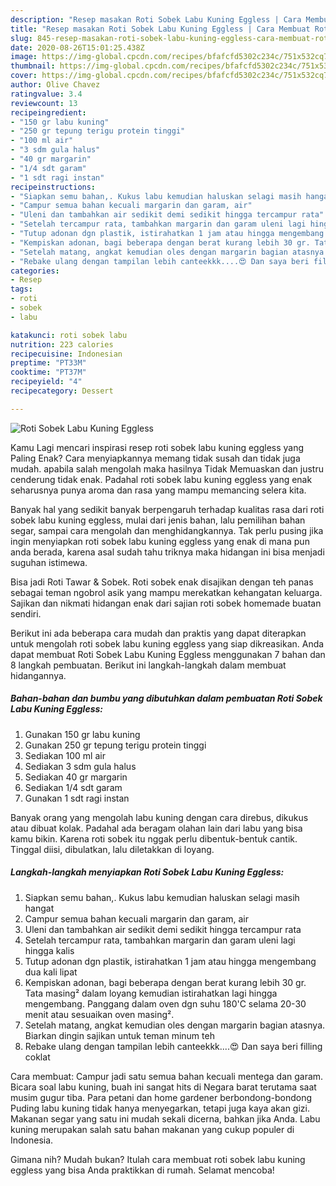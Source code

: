 ```yaml
---
description: "Resep masakan Roti Sobek Labu Kuning Eggless | Cara Membuat Roti Sobek Labu Kuning Eggless Yang Menggugah Selera"
title: "Resep masakan Roti Sobek Labu Kuning Eggless | Cara Membuat Roti Sobek Labu Kuning Eggless Yang Menggugah Selera"
slug: 845-resep-masakan-roti-sobek-labu-kuning-eggless-cara-membuat-roti-sobek-labu-kuning-eggless-yang-menggugah-selera
date: 2020-08-26T15:01:25.438Z
image: https://img-global.cpcdn.com/recipes/bfafcfd5302c234c/751x532cq70/roti-sobek-labu-kuning-eggless-foto-resep-utama.jpg
thumbnail: https://img-global.cpcdn.com/recipes/bfafcfd5302c234c/751x532cq70/roti-sobek-labu-kuning-eggless-foto-resep-utama.jpg
cover: https://img-global.cpcdn.com/recipes/bfafcfd5302c234c/751x532cq70/roti-sobek-labu-kuning-eggless-foto-resep-utama.jpg
author: Olive Chavez
ratingvalue: 3.4
reviewcount: 13
recipeingredient:
- "150 gr labu kuning"
- "250 gr tepung terigu protein tinggi"
- "100 ml air"
- "3 sdm gula halus"
- "40 gr margarin"
- "1/4 sdt garam"
- "1 sdt ragi instan"
recipeinstructions:
- "Siapkan semu bahan,. Kukus labu kemudian haluskan selagi masih hangat"
- "Campur semua bahan kecuali margarin dan garam, air"
- "Uleni dan tambahkan air sedikit demi sedikit hingga tercampur rata"
- "Setelah tercampur rata, tambahkan margarin dan garam uleni lagi hingga kalis"
- "Tutup adonan dgn plastik, istirahatkan 1 jam atau hingga mengembang dua kali lipat"
- "Kempiskan adonan, bagi beberapa dengan berat kurang lebih 30 gr. Tata masing² dalam loyang kemudian istirahatkan lagi hingga mengembang. Panggang dalam oven dgn suhu 180&#39;C selama 20-30 menit atau sesuaikan oven masing²."
- "Setelah matang, angkat kemudian oles dengan margarin bagian atasnya. Biarkan dingin sajikan untuk teman minum teh"
- "Rebake ulang dengan tampilan lebih canteekkk....😍 Dan saya beri filling coklat"
categories:
- Resep
tags:
- roti
- sobek
- labu

katakunci: roti sobek labu 
nutrition: 223 calories
recipecuisine: Indonesian
preptime: "PT33M"
cooktime: "PT37M"
recipeyield: "4"
recipecategory: Dessert

---
```



![Roti Sobek Labu Kuning Eggless](https://img-global.cpcdn.com/recipes/bfafcfd5302c234c/751x532cq70/roti-sobek-labu-kuning-eggless-foto-resep-utama.jpg)

Kamu Lagi mencari inspirasi resep roti sobek labu kuning eggless yang Paling Enak? Cara menyiapkannya memang tidak susah dan tidak juga mudah. apabila salah mengolah maka hasilnya Tidak Memuaskan dan justru cenderung tidak enak. Padahal roti sobek labu kuning eggless yang enak seharusnya punya aroma dan rasa yang mampu memancing selera kita.

Banyak hal yang sedikit banyak berpengaruh terhadap kualitas rasa dari roti sobek labu kuning eggless, mulai dari jenis bahan, lalu pemilihan bahan segar, sampai cara mengolah dan menghidangkannya. Tak perlu pusing jika ingin menyiapkan roti sobek labu kuning eggless yang enak di mana pun anda berada, karena asal sudah tahu triknya maka hidangan ini bisa menjadi suguhan istimewa.

Bisa jadi Roti Tawar &amp; Sobek. Roti sobek enak disajikan dengan teh panas sebagai teman ngobrol asik yang mampu merekatkan kehangatan keluarga. Sajikan dan nikmati hidangan enak dari sajian roti sobek homemade buatan sendiri.


Berikut ini ada beberapa cara mudah dan praktis yang dapat diterapkan untuk mengolah roti sobek labu kuning eggless yang siap dikreasikan. Anda dapat membuat Roti Sobek Labu Kuning Eggless menggunakan 7 bahan dan 8 langkah pembuatan. Berikut ini langkah-langkah dalam membuat hidangannya.

<!--inarticleads1-->

##### Bahan-bahan dan bumbu yang dibutuhkan dalam pembuatan Roti Sobek Labu Kuning Eggless:

1. Gunakan 150 gr labu kuning
1. Gunakan 250 gr tepung terigu protein tinggi
1. Sediakan 100 ml air
1. Sediakan 3 sdm gula halus
1. Sediakan 40 gr margarin
1. Sediakan 1/4 sdt garam
1. Gunakan 1 sdt ragi instan


Banyak orang yang mengolah labu kuning dengan cara direbus, dikukus atau dibuat kolak. Padahal ada beragam olahan lain dari labu yang bisa kamu bikin. Karena roti sobek itu nggak perlu dibentuk-bentuk cantik. Tinggal diisi, dibulatkan, lalu diletakkan di loyang. 

<!--inarticleads2-->

##### Langkah-langkah menyiapkan Roti Sobek Labu Kuning Eggless:

1. Siapkan semu bahan,. Kukus labu kemudian haluskan selagi masih hangat
1. Campur semua bahan kecuali margarin dan garam, air
1. Uleni dan tambahkan air sedikit demi sedikit hingga tercampur rata
1. Setelah tercampur rata, tambahkan margarin dan garam uleni lagi hingga kalis
1. Tutup adonan dgn plastik, istirahatkan 1 jam atau hingga mengembang dua kali lipat
1. Kempiskan adonan, bagi beberapa dengan berat kurang lebih 30 gr. Tata masing² dalam loyang kemudian istirahatkan lagi hingga mengembang. Panggang dalam oven dgn suhu 180&#39;C selama 20-30 menit atau sesuaikan oven masing².
1. Setelah matang, angkat kemudian oles dengan margarin bagian atasnya. Biarkan dingin sajikan untuk teman minum teh
1. Rebake ulang dengan tampilan lebih canteekkk....😍 Dan saya beri filling coklat


Cara membuat: Campur jadi satu semua bahan kecuali mentega dan garam. Bicara soal labu kuning, buah ini sangat hits di Negara barat terutama saat musim gugur tiba. Para petani dan home gardener berbondong-bondong Puding labu kuning tidak hanya menyegarkan, tetapi juga kaya akan gizi. Makanan segar yang satu ini mudah sekali dicerna, bahkan jika Anda. Labu kuning merupakan salah satu bahan makanan yang cukup populer di Indonesia. 

Gimana nih? Mudah bukan? Itulah cara membuat roti sobek labu kuning eggless yang bisa Anda praktikkan di rumah. Selamat mencoba!
